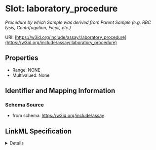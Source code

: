 # Slot: laboratory_procedure
_Procedure by which Sample was derived from Parent Sample (e.g. RBC lysis, Centrifugation, Ficoll, etc.)_


URI: [https://w3id.org/include/assay/:laboratory_procedure](https://w3id.org/include/assay/:laboratory_procedure)



<!-- no inheritance hierarchy -->




## Properties

* Range: NONE
* Multivalued: None







## Identifier and Mapping Information







### Schema Source


* from schema: https://w3id.org/include/assay




## LinkML Specification

<details>
```yaml
name: laboratory_procedure
definition_uri: include:laboratory_procedure
description: Procedure by which Sample was derived from Parent Sample (e.g. RBC lysis,
  Centrifugation, Ficoll, etc.)
title: Laboratory Procedure
from_schema: https://w3id.org/include/assay
rank: 1000
alias: laboratory_procedure
domain_of:
- Biospecimen

```
</details>